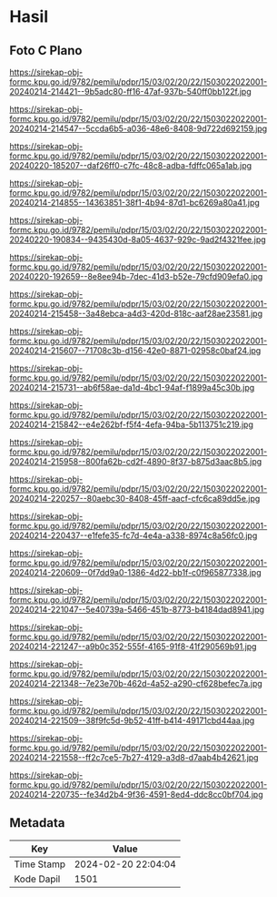 # Hasil

## Foto C Plano

https://sirekap-obj-formc.kpu.go.id/9782/pemilu/pdpr/15/03/02/20/22/1503022022001-20240214-214421--9b5adc80-ff16-47af-937b-540ff0bb122f.jpg

https://sirekap-obj-formc.kpu.go.id/9782/pemilu/pdpr/15/03/02/20/22/1503022022001-20240214-214547--5ccda6b5-a036-48e6-8408-9d722d692159.jpg

https://sirekap-obj-formc.kpu.go.id/9782/pemilu/pdpr/15/03/02/20/22/1503022022001-20240220-185207--daf26ff0-c7fc-48c8-adba-fdffc065a1ab.jpg

https://sirekap-obj-formc.kpu.go.id/9782/pemilu/pdpr/15/03/02/20/22/1503022022001-20240214-214855--14363851-38f1-4b94-87d1-bc6269a80a41.jpg

https://sirekap-obj-formc.kpu.go.id/9782/pemilu/pdpr/15/03/02/20/22/1503022022001-20240220-190834--9435430d-8a05-4637-929c-9ad2f4321fee.jpg

https://sirekap-obj-formc.kpu.go.id/9782/pemilu/pdpr/15/03/02/20/22/1503022022001-20240220-192659--8e8ee94b-7dec-41d3-b52e-79cfd909efa0.jpg

https://sirekap-obj-formc.kpu.go.id/9782/pemilu/pdpr/15/03/02/20/22/1503022022001-20240214-215458--3a48ebca-a4d3-420d-818c-aaf28ae23581.jpg

https://sirekap-obj-formc.kpu.go.id/9782/pemilu/pdpr/15/03/02/20/22/1503022022001-20240214-215607--71708c3b-d156-42e0-8871-02958c0baf24.jpg

https://sirekap-obj-formc.kpu.go.id/9782/pemilu/pdpr/15/03/02/20/22/1503022022001-20240214-215731--ab6f58ae-da1d-4bc1-94af-f1899a45c30b.jpg

https://sirekap-obj-formc.kpu.go.id/9782/pemilu/pdpr/15/03/02/20/22/1503022022001-20240214-215842--e4e262bf-f5f4-4efa-94ba-5b113751c219.jpg

https://sirekap-obj-formc.kpu.go.id/9782/pemilu/pdpr/15/03/02/20/22/1503022022001-20240214-215958--800fa62b-cd2f-4890-8f37-b875d3aac8b5.jpg

https://sirekap-obj-formc.kpu.go.id/9782/pemilu/pdpr/15/03/02/20/22/1503022022001-20240214-220257--80aebc30-8408-45ff-aacf-cfc6ca89dd5e.jpg

https://sirekap-obj-formc.kpu.go.id/9782/pemilu/pdpr/15/03/02/20/22/1503022022001-20240214-220437--e1fefe35-fc7d-4e4a-a338-8974c8a56fc0.jpg

https://sirekap-obj-formc.kpu.go.id/9782/pemilu/pdpr/15/03/02/20/22/1503022022001-20240214-220609--0f7dd9a0-1386-4d22-bb1f-c0f965877338.jpg

https://sirekap-obj-formc.kpu.go.id/9782/pemilu/pdpr/15/03/02/20/22/1503022022001-20240214-221047--5e40739a-5466-451b-8773-b4184dad8941.jpg

https://sirekap-obj-formc.kpu.go.id/9782/pemilu/pdpr/15/03/02/20/22/1503022022001-20240214-221247--a9b0c352-555f-4165-91f8-41f290569b91.jpg

https://sirekap-obj-formc.kpu.go.id/9782/pemilu/pdpr/15/03/02/20/22/1503022022001-20240214-221348--7e23e70b-462d-4a52-a290-cf628befec7a.jpg

https://sirekap-obj-formc.kpu.go.id/9782/pemilu/pdpr/15/03/02/20/22/1503022022001-20240214-221509--38f9fc5d-9b52-41ff-b414-49171cbd44aa.jpg

https://sirekap-obj-formc.kpu.go.id/9782/pemilu/pdpr/15/03/02/20/22/1503022022001-20240214-221558--ff2c7ce5-7b27-4129-a3d8-d7aab4b42621.jpg

https://sirekap-obj-formc.kpu.go.id/9782/pemilu/pdpr/15/03/02/20/22/1503022022001-20240214-220735--fe34d2b4-9f36-4591-8ed4-ddc8cc0bf704.jpg


## Metadata

| Key        | Value               |
| ---------- | ------------------- |
| Time Stamp | 2024-02-20 22:04:04 |
| Kode Dapil | 1501                |



